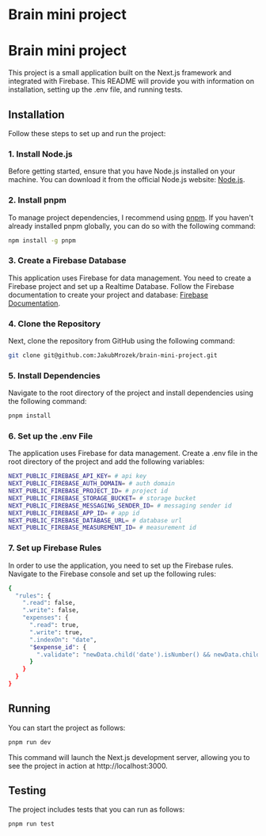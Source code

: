 # Brain mini project
# Brain mini project

This project is a small application built on the Next.js framework and integrated with Firebase. This README will provide you with information on installation, setting up the .env file, and running tests.

## Installation

Follow these steps to set up and run the project:

### 1. Install Node.js

Before getting started, ensure that you have Node.js installed on your machine. You can download it from the official Node.js website: [Node.js](https://nodejs.org/en/).

### 2. Install pnpm

To manage project dependencies, I recommend using [pnpm](https://pnpm.io/). If you haven't already installed pnpm globally, you can do so with the following command:

```bash
npm install -g pnpm
```

### 3. Create a Firebase Database

This application uses Firebase for data management. You need to create a Firebase project and set up a Realtime Database. Follow the Firebase documentation to create your project and database: [Firebase Documentation](https://firebase.google.com/docs/web/setup).

### 4. Clone the Repository

Next, clone the repository from GitHub using the following command:

```bash
git clone git@github.com:JakubMrozek/brain-mini-project.git
```

### 5. Install Dependencies

Navigate to the root directory of the project and install dependencies using the following command:

```bash
pnpm install
```

### 6. Set up the .env File

The application uses Firebase for data management. Create a .env file in the root directory of the project and add the following variables:

```bash
NEXT_PUBLIC_FIREBASE_API_KEY= # api key
NEXT_PUBLIC_FIREBASE_AUTH_DOMAIN= # auth domain
NEXT_PUBLIC_FIREBASE_PROJECT_ID= # project id
NEXT_PUBLIC_FIREBASE_STORAGE_BUCKET= # storage bucket
NEXT_PUBLIC_FIREBASE_MESSAGING_SENDER_ID= # messaging sender id
NEXT_PUBLIC_FIREBASE_APP_ID= # app id
NEXT_PUBLIC_FIREBASE_DATABASE_URL= # database url
NEXT_PUBLIC_FIREBASE_MEASUREMENT_ID= # measurement id
```

### 7. Set up Firebase Rules

In order to use the application, you need to set up the Firebase rules. Navigate to the Firebase console and set up the following rules:

```bash
{
  "rules": {
    ".read": false,
    ".write": false,
    "expenses": {
      ".read": true,
      ".write": true,
      ".indexOn": "date",
      "$expense_id": {
        ".validate": "newData.child('date').isNumber() && newData.child('value').isNumber() && newData.child('channel').isString()"
      }
    }
  }
}
```

## Running

You can start the project as follows:

```bash
pnpm run dev
```

This command will launch the Next.js development server, allowing you to see the project in action at http://localhost:3000.

## Testing

The project includes tests that you can run as follows:

```bash
pnpm run test
```

